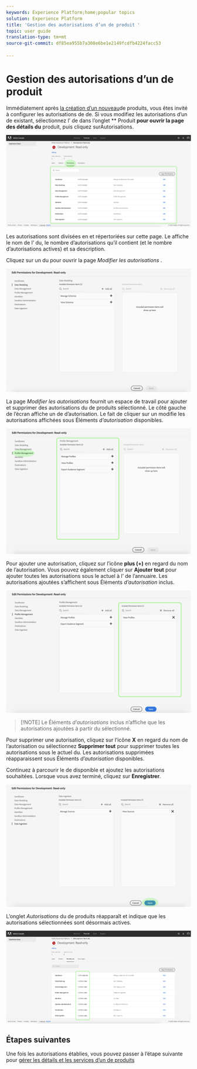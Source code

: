 ```yaml
---
keywords: Experience Platform;home;popular topics
solution: Experience Platform
title: 'Gestion des autorisations d’un de produit '
topic: user guide
translation-type: tm+mt
source-git-commit: df85ea955b7a308e6be1e2149fcdfb4224facc53

---
```



# Gestion des autorisations d’un de produit 

Immédiatement après [la création d’un nouveau](#create-a-new-product-profile)de produits, vous êtes invité à configurer les autorisations de  de. Si vous modifiez les autorisations d’un  de existant, sélectionnez l’ de dans l’onglet ** Produit **pour ouvrir la page des détails du** produit, puis cliquez surAutorisations.

![-permissions](../images/profile-permissions.png)

Les autorisations sont divisées en  et répertoriées sur cette page. Le  affiche le nom de l’ du, le nombre d’autorisations qu’il contient (et le nombre d’autorisations actives) et sa description.

Cliquez sur un  du  pour ouvrir la page *Modifier les autorisations* .

![edit-permissions](../images/edit-permissions.png)

La page *Modifier les autorisations* fournit un espace de travail pour ajouter et supprimer des autorisations du de produits sélectionné. Le côté gauche de l’écran affiche un  de d’autorisation. Le fait de cliquer sur un modifie les autorisations affichées sous Éléments *d’autorisation* disponibles.

![change-permissions-](../images/change-permissions-category.png)

Pour ajouter une autorisation, cliquez sur l’icône **plus (+)** en regard du nom de l’autorisation. Vous pouvez également cliquer sur **Ajouter tout** pour ajouter toutes les autorisations sous le actuel  à l’ de l’annuaire. Les autorisations ajoutées s’affichent sous Éléments *d’autorisation* inclus.

![add-permissions](../images/add-permissions.png)

>[!NOTE] Le Éléments *d’autorisations* inclus n’affiche que les autorisations ajoutées à partir du sélectionné.

Pour supprimer une autorisation, cliquez sur l’icône **X** en regard du nom de l’autorisation ou sélectionnez **Supprimer tout** pour supprimer toutes les autorisations sous le  actuel du. Les autorisations supprimées réapparaissent sous Éléments *d’autorisation* disponibles.

Continuez à parcourir le  de disponible et ajoutez les autorisations souhaitées. Lorsque vous avez terminé, cliquez sur **Enregistrer**.

![permissions-fini](../images/permissions-finish.png)

L’onglet *Autorisations* du de produits réapparaît et indique que les autorisations sélectionnées sont désormais actives.

![ajouts-autorisations](../images/added-permissions.png)

## Étapes suivantes

Une fois les autorisations établies, vous pouvez passer à l’étape suivante pour [gérer les détails et les services d’un de produits](details-and-services.md)